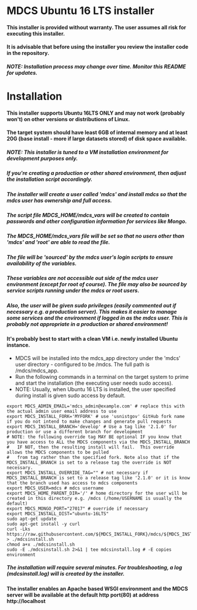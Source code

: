 # MDCS Ubuntu 16 LTS installer
#### This installer is provided without warranty. The user assumes all risk for executing this installer.
####   It is advisable that before using the installer you review the installer code in the repository.

##### NOTE: Installation process may change over time. Monitor this README for updates.

# Installation
#### This installer supports Ubuntu 16LTS ONLY and may not work (probably won't) on other versions or distributions of Linux.

#### The target system should have least 6GB of internal memory and at least 20G (base install - more if large datasets stored) of disk space available.

##### NOTE: This installer is tuned to a VM installation environment for development purposes only.
#####   If you're creating a production or other shared environment, then adjust the installation script accordingly.
#####   The installer will create a user called 'mdcs' and install mdcs so that the mdcs user has ownership and full access.
#####   The script file MDCS_HOME/mdcs_vars will be created to contain passwords and other configuration information for services like Mongo. 
#####   The MDCS_HOME/mdcs_vars file will be set so that no users other than 'mdcs' and 'root' are able to read the file. 
##### The file will be 'sourced' by the  mdcs user's login scripts to ensure availability of the variables. 
##### These variables are not accessible out side of the mdcs user environment (except for root of course). The file may also be sourced by service scripts running under the mdcs or root users.
##### Also, the user will be given sudo privileges (easily commented out if necessary e.g. a production server). This makes it easier to manage some services and the environment if logged in as the mdcs user. This is probably not appropriate in a production or shared environment!

#### It's probably best to start with a clean VM i.e. newly installed Ubuntu instance.


- MDCS will be installed into the mdcs_app directory under the 'mdcs' user directory - configured to be /mdcs. The full path is /mdcs/mdcs_app.
- Run the following commands in a terminal on the target system to prime and start the installation (the executing user needs sudo access).
-   NOTE: Usually, when Ubuntu 16 LTS is installed, the user specified during install is given sudo access by default.
```
export MDCS_ADMIN_EMAIL='mdcs_admin@example.com' # replace this with the actual admin user email address to use
export MDCS_INSTALL_FORK='MYFORK' # use 'usnistgov' GitHub fork name if you do not intend to make changes and generate pull requests
export MDCS_INSTALL_BRANCH='develop' # Use a tag like '2.1.0' for production or use a different branch for development
# NOTE: the following override tag MAY BE optional IF you know that you have access to ALL the MDCS components via the MDCS_INSTALL_BRANCH
#   IF NOT, then the resulting install will fail.  This override allows the MDCS components to be pulled
#   from tag rather than the specified fork. Note also that if the MDCS_INSTALL_BRANCH is set to a release tag the override is NOT necessary.  
export MDCS_INSTALL_OVERRIDE_TAG="" # not necessary if MDCS_INSTALL_BRANCH is set to a release tag like '2.1.0' or it is know that the branch used has access to mdcs components
export MDCS_USER=mdcs # mdcs username 
export MDCS_HOME_PARENT_DIR='/' # home directory for the user will be created in this directory e.g. /mdcs (/home/USERNAME is usually the default)
export MDCS_MONGO_PORT="27017" # override if necessary
export MDCS_INSTALL_DIST="ubuntu-16LTS"
sudo apt-get update
sudo apt-get install -y curl
curl -Lks https://raw.githubusercontent.com/${MDCS_INSTALL_FORK}/mdcs/${MDCS_INSTALL_BRANCH}/contrib/install/${MDCS_INSTALL_DIST}/install.sh > ./mdcsinstall.sh
chmod a+x ./mdcsinstall.sh
sudo -E ./mdcsinstall.sh 2>&1 | tee mdcsinstall.log # -E copies environment
```
##### The installation will require several minutes. For troubleshooting, a log (mdcsinstall.log) will is created by the installer.
#### The installer enables an Apache based WSGI environment and the MDCS server will be available at the default http port(80) at address http://localhost
